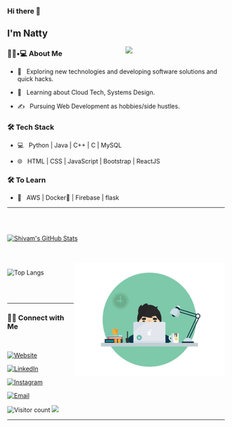 ### Hi there 👋<h2> I'm Natty</h2>

<img align='right' src="https://media.giphy.com/media/M9gbBd9nbDrOTu1Mqx/giphy.gif" width="230">

<h3> 👨🏻•💻 About Me </h3>



- 🤔 &nbsp; Exploring new technologies and developing software solutions and quick hacks.

- 🌱 &nbsp; Learning about Cloud Tech, Systems Design.

- ✍️ &nbsp; Pursuing Web Development as hobbies/side hustles.



<h3>🛠 Tech Stack</h3>



- 💻 &nbsp; Python | Java | C++ | C | MySQL

- 🌐 &nbsp; HTML | CSS | JavaScript | Bootstrap | ReactJS

<!--

- 🛢 &nbsp; MySQL | MongoDB

- 🔧 &nbsp; Git | Markdown | Selenium | Tidyverse

- 🖥 &nbsp; Illustrator| Photoshop | InDesign

-->



<h3>🛠 To Learn</h3>

- 🔧 &nbsp; AWS | Docker🐳 | Firebase | flask

<hr>



<br/><br/>

[![Shivam's GitHub Stats](https://github-readme-stats.vercel.app/api?username=NhattyB&show_icons=true)](https://github.com/NhattyB)

<br/>

<br/>

<img src="https://github.com/nirala69/nirala69/blob/master/70804f7e25b11f29db904f2fa7b4cd9d.gif" width="350" align='right'>

![Top Langs](https://github-readme-stats.vercel.app/api/top-langs/?username=NhattyB&show_icons=true)

<br><br>



<hr>



<h3> 🤝🏻 Connect with Me </h3>

<br>



<p align="center">

<a href="https://twitter.com/Natnalebirhanu1/"><img alt="Website" src="https://img.shields.io/badge/twitter-black?style=flat-square&logo=google-chrome"></a>

<a href="https://www.linkedin.com/in/Nhatty-birhanu/"><img alt="LinkedIn" src="https://img.shields.io/badge/LinkedIn-Nhatty%20Birhanu-blue?style=flat-square&logo=linkedin"></a>

<a href="https://www.instagram.com/imnot.natu/"><img alt="Instagram" src="https://img.shields.io/badge/Instagram--black?style=flat-square&logo=instagram"></a>

<a href="mailto:nhattyharry@gmail.com"><img alt="Email" src="https://img.shields.io/badge/Email-nhattyharry@gmail.com-blue?style=flat-square&logo=gmail"></a>

</p>





![Visitor count](https://visitor-badge.laobi.icu/badge?page_id=shivam0110.shivam0110)   <img src="https://media.giphy.com/media/dxn6fRlTIShoeBr69N/giphy.gif" width="30">





<hr>


